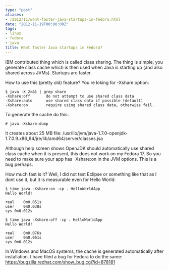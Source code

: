 ```yaml
---
type: "post"
aliases:
- /2012/11/want-faster-java-startups-in-fedora.html
date: "2012-11-19T00:00:00Z"
tags:
- linux
- fedora
- java
title: Want faster Java startups in Fedora?
---
```


IBM contributed thing which is called class sharing. The thing is simple, you
generate class cache which is then used when Java is starting up (and also
shared across JVMs). Startups are faster.

How to use this (pretty old) feature? You re loking for -Xshare option:

    $ java -X 2>&1 | grep share
    -Xshare:off       do not attempt to use shared class data
    -Xshare:auto      use shared class data if possible (default)
    -Xshare:on        require using shared class data, otherwise fail.

To generate the cache do this:

    # java -Xshare:dump

It creates about 25 MB file:
/usr/lib/jvm/java-1.7.0-openjdk-1.7.0.9.x86_64/jre/lib/amd64/server/classes.jsa

Although help screen shows OpenJDK should automatically use shared class cache
when it is present, this does not work on my Fedora 17. So you need to make
sure your app has -Xshare:on in the JVM options. This is a bug perhaps.

How much fast is it? Well, I did not test Eclipse or something like that as I
dont use it, but it is measurable even for Hello World:

    $ time java -Xshare:on -cp . HelloWorldApp
    Hello World!

    real    0m0.051s
    user    0m0.038s
    sys 0m0.012s

    $ time java -Xshare:off -cp . HelloWorldApp
    Hello World!

    real    0m0.076s
    user    0m0.061s
    sys 0m0.012s

In Windows and MacOS systems, the cache is generated automatically after
installation. I have filed a bug for Fedora to do the same:
https://bugzilla.redhat.com/show_bug.cgi?id=878181

